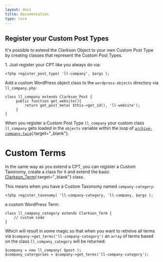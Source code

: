 ```yaml
---
layout: docs
title: Documentation
type: core
---
```

## Register your Custom Post Types
It's possible to extend the Clarkson Object to your own Custom Post Type by creating classes that represent the Custom Post Types.  

1\. Just register your CPT like you always do via:  

~~~
<?php register_post_type( 'll-company', $args );
~~~

Add a custom WordPress object class to the `wordpress-objects` directory via `ll_company.php`:

~~~
class ll_company extends Clarkson_Post {
     public function get_website(){
         return get_post_meta( $this->get_id(), 'll-website');
     } 
}
~~~

When you register a Custom Post Type `ll_company` your custom class `ll_company` gets loaded in the `objects`  variable within the loop of [`archive-company.twig`](https://github.com/level-level/Clarkson-Theme/blob/master/templates/index.twig#L4-L6){:target="_blank"}.

# Custom Terms
In the same way as you extend a CPT, you can register a Custom Taxonomy, create a class for it and extend the basic [Clarkson_Term](https://github.com/level-level/Clarkson-Core/blob/master/post-objects/Clarkson_Term.php){:target="_blank"} class.

This means when you have a Custom Taxonomy named `company-category`:

~~~
<?php register_taxonomy( 'll-company-category, 'll-company, $args );
~~~

a custom WordPress Term:

~~~
class ll_company_category extends Clarkson_Term {
    // custom code
}
~~~


Which will result in some magic so that when you want to retreive all terms via `$company->get_terms('ll-company-category')` an `array` of terms based on the class `ll_company_category` will be returned:

~~~
$company = new ll_company( $post );
$company_catergories = $company->get_terms('ll-company-category');
~~~


